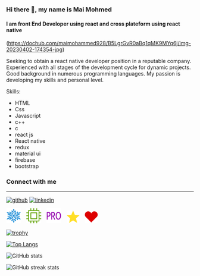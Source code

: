 <!--
**mai928/mai928** is a ✨ _special_ ✨ repository because its `README.md` (this file) appears on your GitHub profile.

Here are some ideas to get you started:

- 🔭 I’m currently working on ...
- 🌱 I’m currently learning ...
- 👯 I’m looking to collaborate on ...
- 🤔 I’m looking for help with ...
- 💬 Ask me about ...
- 📫 How to reach me: ...
- 😄 Pronouns: ...
- ⚡ Fun fact: ...
-->



### Hi there 👋, my name is Mai Mohmed
#### I am front End Developer using react and cross plateform using react native
(https://dochub.com/maimohammed928/B5LgrGvR0aBq1qMK9MYq6j/img-20230402-174354-jpg)

Seeking to obtain a react native developer position in a reputable company.
Experienced with all stages of the development cycle for dynamic projects.
Good background in numerous programming languages. My passion is developing my skills and personal level.

Skills: 
* HTML
* Css 
* Javascript 
* c++
* c 
* react js
* React native
* redux
* material ui
* firebase 
* bootstrap


### Connect with me
---------------------------------------

[<img src='https://cdn.jsdelivr.net/npm/simple-icons@3.0.1/icons/github.svg' alt='github' height='40'>](https://github.com/https://github.com/mai928)  [<img src='https://cdn.jsdelivr.net/npm/simple-icons@3.0.1/icons/linkedin.svg' alt='linkedin' height='40'>](https://www.linkedin.com/in/https://www.linkedin.com/in/mai-arafa-928m//)  



<a href='https://archiveprogram.github.com/'><img src='https://raw.githubusercontent.com/acervenky/animated-github-badges/master/assets/acbadge.gif' width='40' height='40'></a> <a href='https://docs.github.com/en/developers'><img src='https://raw.githubusercontent.com/acervenky/animated-github-badges/master/assets/devbadge.gif' width='40' height='40'></a> <a href='https://github.com/pricing'><img src='https://raw.githubusercontent.com/acervenky/animated-github-badges/master/assets/pro.gif' width='40' height='40'></a> <a href='https://stars.github.com/'><img src='https://raw.githubusercontent.com/acervenky/animated-github-badges/master/assets/starbadge.gif' width='35' height='35'></a> <a href='https://docs.github.com/en/github/supporting-the-open-source-community-with-github-sponsors'><img src='https://raw.githubusercontent.com/acervenky/animated-github-badges/master/assets/sponsorbadge.gif' width='35' height='35'></a> 

[![trophy](https://github-profile-trophy.vercel.app/?username=mai928)](https://github.com/ryo-ma/github-profile-trophy)

[![Top Langs](https://github-readme-stats.vercel.app/api/top-langs/?username=mai928)](https://github.com/anuraghazra/github-readme-stats)

![GitHub stats](https://github-readme-stats.vercel.app/api?username=mai928&show_icons=true)  

![GitHub streak stats](https://streak-stats.demolab.com/?user=mai928)  









